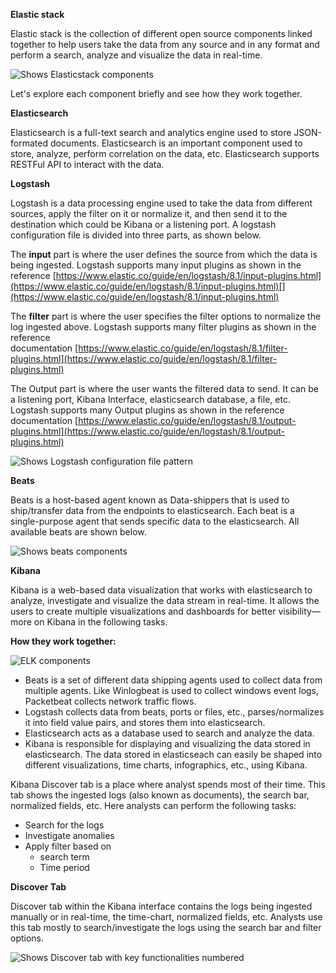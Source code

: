 **Elastic stack**

Elastic stack is the collection of different open source components linked together to help users take the data from any source and in any format and perform a search, analyze and visualize the data in real-time.

![Shows Elasticstack components](https://tryhackme-images.s3.amazonaws.com/user-uploads/5e8dd9a4a45e18443162feab/room-content/f858c0d22d015b663438dae207981532.png)  

﻿Let's explore each component briefly and see how they work together.  

**Elasticsearch**

Elasticsearch is a full-text search and analytics engine used to store JSON-formated documents. Elasticsearch is an important component used to store, analyze, perform correlation on the data, etc. Elasticsearch supports RESTFul API to interact with the data.  

**Logstash**

Logstash is a data processing engine used to take the data from different sources, apply the filter on it or normalize it, and then send it to the destination which could be Kibana or a listening port. A logstash configuration file is divided into three parts, as shown below.

The **input** part is where the user defines the source from which the data is being ingested. Logstash supports many input plugins as shown in the reference [https://www.elastic.co/guide/en/logstash/8.1/input-plugins.html](https://www.elastic.co/guide/en/logstash/8.1/input-plugins.html)[](https://www.elastic.co/guide/en/logstash/8.1/input-plugins.html)

The **filter** part is where the user specifies the filter options to normalize the log ingested above. Logstash supports many filter plugins as shown in the reference documentation [https://www.elastic.co/guide/en/logstash/8.1/filter-plugins.html](https://www.elastic.co/guide/en/logstash/8.1/filter-plugins.html)

The Output part is where the user wants the filtered data to send. It can be a listening port, Kibana Interface, elasticsearch database, a file, etc. Logstash supports many Output plugins as shown in the reference documentation [https://www.elastic.co/guide/en/logstash/8.1/output-plugins.html](https://www.elastic.co/guide/en/logstash/8.1/output-plugins.html)

![Shows Logstash configuration file pattern](https://tryhackme-images.s3.amazonaws.com/user-uploads/5e8dd9a4a45e18443162feab/room-content/31e9ef413089c7b15ad64e09d3655c04.png)  

**Beats**

Beats is a host-based agent known as Data-shippers that is used to ship/transfer data from the endpoints to elasticsearch. Each beat is a single-purpose agent that sends specific data to the elasticsearch. All available beats are shown below.  

![Shows beats components](https://tryhackme-images.s3.amazonaws.com/user-uploads/5e8dd9a4a45e18443162feab/room-content/0f2969b20c466e7a371a49bc809a6d5b.png)

**Kibana**

Kibana is a web-based data visualization that works with elasticsearch to analyze, investigate and visualize the data stream in real-time. It allows the users to create multiple visualizations and dashboards for better visibility—more on Kibana in the following tasks.

**How they work together:**  

![ELK components](https://tryhackme-images.s3.amazonaws.com/user-uploads/5e8dd9a4a45e18443162feab/room-content/ec4f681a412aa825b284523dcd5b8650.png)  

- Beats is a set of different data shipping agents used to collect data from multiple agents. Like Winlogbeat is used to collect windows event logs, Packetbeat collects network traffic flows.
- Logstash collects data from beats, ports or files, etc., parses/normalizes it into field value pairs, and stores them into elasticsearch.
- Elasticsearch acts as a database used to search and analyze the data.
- Kibana is responsible for displaying and visualizing the data stored in elasticsearch. The data stored in elasticseach can easily be shaped into different visualizations, time charts, infographics, etc., using Kibana.


Kibana Discover tab is a place where analyst spends most of their time. This tab shows the ingested logs (also known as documents), the search bar, normalized fields, etc. Here analysts can perform the following tasks:

- Search for the logs
- Investigate anomalies
- Apply filter based on
    - search term
    - Time period

**Discover Tab**  

Discover tab within the Kibana interface contains the logs being ingested manually or in real-time, the time-chart, normalized fields, etc. Analysts use this tab mostly to search/investigate the logs using the search bar and filter options.

![Shows Discover tab with key functionalities numbered](https://tryhackme-images.s3.amazonaws.com/user-uploads/5e8dd9a4a45e18443162feab/room-content/9635453d465f7625f5dfda21966aa6a6.png)


